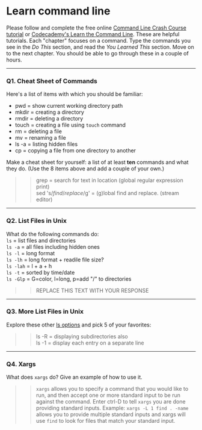 # Learn command line

Please follow and complete the free online [Command Line Crash Course
tutorial](https://web.archive.org/web/20160708171659/http://cli.learncodethehardway.org/book/) or [Codecademy's Learn the Command Line](https://www.codecademy.com/learn/learn-the-command-line). These are helpful tutorials. Each "chapter" focuses on a command. Type the commands you see in the _Do This_ section, and read the _You Learned This_ section. Move on to the next chapter. You should be able to go through these in a couple of hours.

---

### Q1.  Cheat Sheet of Commands  

Here's a list of items with which you should be familiar:  
* pwd = show current working directory path  
* mkdir = creating a directory  
* rmdir = deleting a directory  
* touch = creating a file using `touch` command  
* rm = deleting a file  
* mv = renaming a file  
* ls -a = listing hidden files  
* cp <dir1> <dir2> = copying a file from one directory to another  

Make a cheat sheet for yourself: a list of at least **ten** commands and what they do.  (Use the 8 items above and add a couple of your own.)  

> > grep <text> <location> = search for text in location (global regular expression print)  
> > sed 's/_find_/_replace_/g' = (g)lobal find and replace. (stream editor)

---

### Q2.  List Files in Unix   

What do the following commands do:  
`ls` = list files and directories  
`ls -a`  = all files including hidden ones  
`ls -l`  = long format  
`ls -lh`  = long format + readile file size?  
`ls -lah`  = l + a + h  
`ls -t`  = sorted by time/date  
`ls -Glp`  = G=color, l=long, p=add "/" to directories  

> > REPLACE THIS TEXT WITH YOUR RESPONSE

---

### Q3.  More List Files in Unix  

Explore these other [ls options](http://www.techonthenet.com/unix/basic/ls.php) and pick 5 of your favorites:

> > ls -R = displaying subdirectories also  
> > ls -1 = display each entry on a separate line

---

### Q4.  Xargs   

What does `xargs` do? Give an example of how to use it.

> > `xargs` allows you to specify a command that you would like to run, and then accept one or more standard input to be run against the command. Enter ctrl-D to tell `xargs` you are done providing standard inputs.
Example: `xargs -L 1 find . -name` allows you to provide multiple standard inputs and xargs will use `find` to look for files that match your standard input.
 

